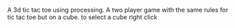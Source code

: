 A 3d tic tac toe using processing.
A two player game with the same rules for tic tac toe but on a cube.
to select a cube right click
